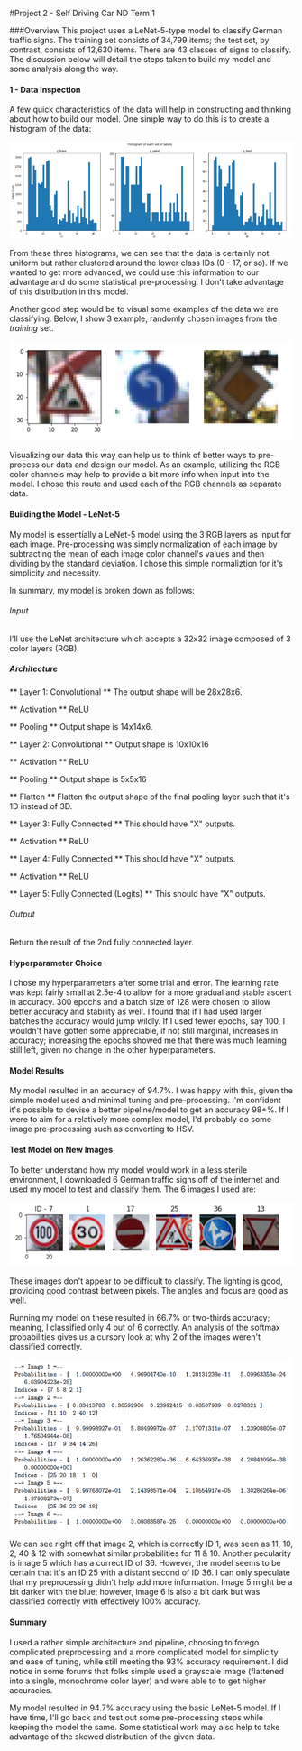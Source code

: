 #Project 2 - Self Driving Car ND Term 1

###Overview
This project uses a LeNet-5-type model to classify German traffic signs. The training set consists of 34,799 items; the test set, by contrast, consists of 12,630 items. There are 43 classes of signs to classify. The discussion below will detail the steps taken to build my model and some analysis along the way.

#### 1 - Data Inspection
A few quick characteristics of the data will help in constructing and thinking about how to build our model. One simple way to do this is to create a histogram of the data:

[histo]: ./1_histo.png
![Histogram of Input Data][histo]

From these three histograms, we can see that the data is certainly not uniform but rather clustered around the lower class IDs (0 - 17, or so). If we wanted to get more advanced, we could use this information to our advantage and do some statistical pre-processing. I don't take advantage of this distribution in this model.

Another good step would be to visual some examples of the data we are classifying. Below, I show 3 example, randomly chosen images from the *training* set.

[exTrainImgs]: ./2_exTrainImgs.png
![Example of Training Images - 3 randomly chosen][exTrainImgs]

Visualizing our data this way can help us to think of better ways to pre-process our data and design our model. As an example, utilizing the RGB color channels may help to provide a bit more info when input into the model. I chose this route and used each of the RGB channels as separate data. 

#### Building the Model - LeNet-5
My model is essentially a LeNet-5 model using the 3 RGB layers as input for each image. Pre-processing was simply normalization of each image by subtracting the mean of each image color channel's values and then dividing by the standard deviation. I chose this simple normaliztion for it's simplicity and necessity.

In summary, my model is broken down as follows:

###### Input
I'll use the LeNet architecture which accepts a 32x32 image composed of 3 color layers (RGB).

##### Architecture
** Layer 1: Convolutional ** The output shape will be 28x28x6.

** Activation ** ReLU

** Pooling ** Output shape is 14x14x6.

** Layer 2: Convolutional ** Output shape is 10x10x16

** Activation ** ReLU

** Pooling ** Output shape is 5x5x16

** Flatten ** Flatten the output shape of the final pooling layer such that it's 1D instead of 3D.

** Layer 3: Fully Connected ** This should have "X" outputs.

** Activation ** ReLU

** Layer 4: Fully Connected ** This should have "X" outputs.

** Activation ** ReLU

** Layer 5: Fully Connected (Logits) ** This should have "X" outputs.

###### Output
Return the result of the 2nd fully connected layer.

#### Hyperparameter Choice
I chose my hyperparameters after some trial and error. The learning rate was kept fairly small at 2.5e-4 to allow for a more gradual and stable ascent in accuracy. 300 epochs and a batch size of 128 were chosen to allow better accuracy and stability as well. I found that if I had used larger batches the accuracy would jump wildly. If I used fewer epochs, say 100, I wouldn't have gotten some appreciable, if not still marginal, increases in accuracy; increasing the epochs showed me that there was much learning still left, given no change in the other hyperparameters.

#### Model Results
My model resulted in an accuracy of 94.7%. I was happy with this, given the simple model used and minimal tuning and pre-processing. I'm confident it's possible to devise a better pipeline/model to get an accuracy 98+%. If I were to aim for a relatively more complex model, I'd probably do some image pre-processing such as converting to HSV.

#### Test Model on New Images
To better understand how my model would work in a less sterile environment, I downloaded 6 German traffic signs off of the internet and used my model to test and classify them. The 6 images I used are:

[newImages]: ./3_newImages.png
![6 new test images taken from the web.][newImages]

These images don't appear to be difficult to classify. The lighting is good, providing good contrast between pixels. The angles and focus are good as well.

Running my model on these resulted in 66.7% or two-thirds accuracy; meaning, I classified only 4 out of 6 correctly. An analysis of the softmax probabilities gives us a cursory look at why 2 of the images weren't classified correctly.

[softmax]: ./4_softmax.png
![Top-5 Softmax values for the 6 test images.][softmax]

We can see right off that image 2, which is correctly ID 1, was seen as 11, 10, 2, 40 & 12 with somewhat similar probabilities for 11 & 10. Another pecularity is image 5 which has a correct ID of 36. However, the model seems to be certain that it's an ID 25 with a distant second of ID 36. I can only speculate that my preprocessing didn't help add more information. Image 5 might be a bit darker with the blue; however, image 6 is also a bit dark but was classified correctly with effectively 100% accuracy.

#### Summary
I used a rather simple architecture and pipeline, choosing to forego complicated preprocessing and a more complicated model for simplicity and ease of tuning, while still meeting the 93% accuracy requirement. I did notice in some forums that folks simple used a grayscale image (flattened into a single, monochrome color layer) and were able to to get higher accuracies.

My model resulted in 94.7% accuracy using the basic LeNet-5 model. If I have time, I'll go back and test out some pre-processing steps while keeping the model the same.  Some statistical work may also help to take advantage of the skewed distribution of the given data.

